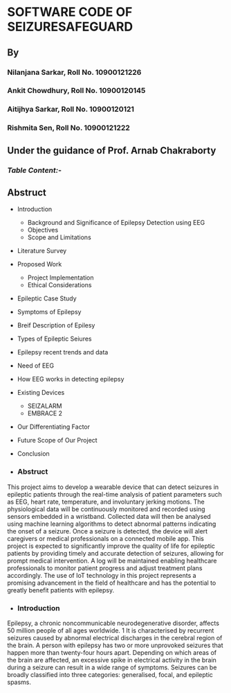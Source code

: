 
# SOFTWARE CODE OF SEIZURESAFEGUARD
## By
### Nilanjana Sarkar, Roll No. 10900121226
### Ankit Chowdhury, Roll No. 10900120145
### Aitijhya Sarkar, Roll No. 10900120121
### Rishmita Sen, Roll No. 10900121222

 ## **Under the guidance of Prof. Arnab Chakraborty**


### *Table Content:-*
 ## Abstruct
-  Introduction
    -  Background and Significance of Epilepsy Detection using EEG
    -  Objectives
     - Scope and Limitations
- Literature Survey
-  Proposed Work
     - Project Implementation
     -  Ethical Considerations
- Epileptic Case Study
- Symptoms of Epilepsy
-  Breif Description of Epilesy
-  Types of Epileptic Seiures
-  Epilepsy recent trends and data
-  Need of EEG
-  How EEG works in detecting epilepsy
-  Existing Devices
    -  SEIZALARM
    -  EMBRACE 2
- Our Differentiating Factor
-  Future Scope of Our Project
-  Conclusion

- ### Abstruct
This project aims to develop a wearable device that can detect seizures in epileptic patients through the real-time analysis of patient parameters such as EEG, heart rate, temperature, and involuntary jerking motions. The physiological data will be continuously monitored and recorded using sensors embedded in a wristband. Collected data will then be analysed using machine learning algorithms to detect abnormal patterns indicating the onset of a seizure. Once a seizure is detected, the device will alert caregivers or medical professionals on a connected mobile app. This project is expected to significantly improve the quality of life for epileptic patients by providing timely and accurate detection of seizures, allowing for prompt medical intervention. A log will be maintained enabling healthcare professionals to monitor patient progress and adjust treatment plans accordingly. The use of IoT technology in this project represents a promising advancement in the field of healthcare and has the potential to greatly benefit patients with epilepsy.

- ### Introduction
Epilepsy, a chronic noncommunicable neurodegenerative disorder, affects 50 million people of all ages worldwide. 1 It is characterised by recurrent seizures caused by abnormal electrical discharges in the cerebral region of the brain. A person with epilepsy has two or more unprovoked seizures that happen more than twenty-four hours apart. Depending on which areas of the brain are affected, an excessive spike in electrical activity in the brain during a seizure can result in a wide range of symptoms. Seizures can be broadly classified into three categories: generalised, focal, and epileptic spasms.
